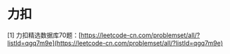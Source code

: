 # 力扣

\[1\] 力扣精选数据库70题：[https://leetcode-cn.com/problemset/all/?listId=qgq7m9e](https://leetcode-cn.com/problemset/all/?listId=qgq7m9e)

